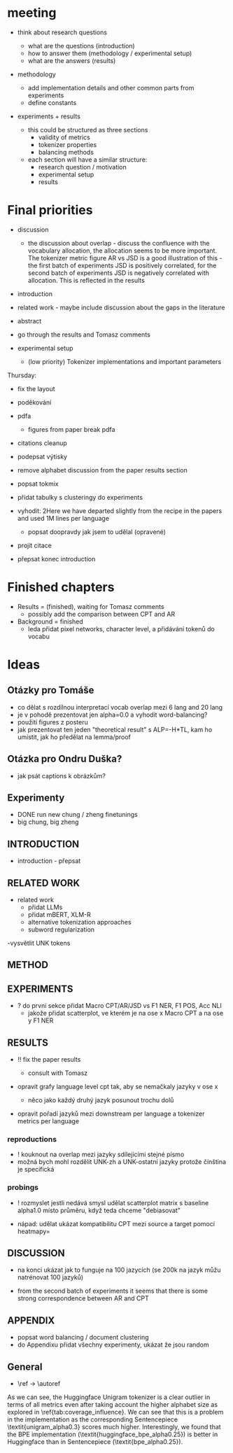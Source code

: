 # meeting
- think about research questions
    - what are the questions (introduction)
    - how to answer them (methodology / experimental setup)
    - what are the answers (results)

- methodology
    - add implementation details and other common parts from experiments
    - define constants
- experiments + results
    - this could be structured as three sections
        - validity of metrics
        - tokenizer properties
        - balancing methods
    - each section will have a similar structure:
        - research question / motivation
        - experimental setup
        - results

# Final priorities


- discussion
    - the discussion about overlap - discuss the confluence with the vocabulary allocation, the allocation seems to be more important. The tokenizer metric figure AR vs JSD is a good illustration of this - the first batch of experiments JSD is positively correlated, for the second batch of experiments JSD is negatively correlated with allocation. This is reflected in the results
- introduction
- related work - maybe include discussion about the gaps in the literature
- abstract
- go through the results and Tomasz comments

- experimental setup
    - (low priority) Tokenizer implementations and important parameters

Thursday:
- fix the layout
- poděkování
- pdfa
    - figures from paper break pdfa
- citations cleanup
- podepsat výtisky


- remove alphabet discussion from the paper results section

- popsat tokmix


- přidat tabulky s clusteringy do experiments

- vyhodit: 2Here we have departed slightly from the recipe in the papers and used 1M lines per language
    - popsat doopravdy jak jsem to udělal (opravené)

- projít citace
- přepsat konec introduction

# Finished chapters

- Results = (finished), waiting for Tomasz comments
    - possibly add the comparison between CPT and AR
- Background = finished
    - leda přidat pixel networks, character level, a přidávání tokenů do vocabu

# Ideas

## Otázky pro Tomáše

- co dělat s rozdílnou interpretací vocab overlap mezi 6 lang and 20 lang
- je v pohodě prezentovat jen alpha=0.0 a vyhodit word-balancing?
- použití figures z posteru
- jak prezentovat ten jeden "theoretical result" s ALP=-H*TL, kam ho umístit, jak ho předělat na lemma/proof

## Otázka pro Ondru Duška?
- jak psát captions k obrázkům?

## Experimenty

- DONE run new chung / zheng finetunings
- big chung, big zheng

## INTRODUCTION

- introduction - přepsat

## RELATED WORK
- related work
    - přidat LLMs
    - přidat mBERT, XLM-R
    - alternative tokenization approaches
    - subword regularization

-vysvětlit UNK tokens

## METHOD


## EXPERIMENTS

- ? do první sekce přidat Macro CPT/AR/JSD vs F1 NER, F1 POS, Acc NLI
    - jakože přidat scatterplot, ve kterém je na ose x Macro CPT a na ose y F1 NER

## RESULTS

- !! fix the paper results
    - consult with Tomasz

- opravit grafy language level cpt tak, aby se nemačkaly jazyky v ose x
    - něco jako každý druhý jazyk posunout trochu dolů

- opravit pořadí jazyků mezi downstream per language a tokenizer metrics per language

### reproductions
- ! kouknout na overlap mezi jazyky sdílejícími stejné písmo
- možná bych mohl rozdělit UNK-zh a UNK-ostatní jazyky protože čínština je specifická


### probings

- ! rozmyslet jestli nedává smysl udělat scatterplot matrix s baseline alpha1.0 místo průměru, když teda chceme "debiasovat"


- nápad: udělat ukázat kompatibilitu CPT mezi source a target pomocí heatmapy=



## DISCUSSION

- na konci ukázat jak to funguje na 100 jazycích (se 200k na jazyk můžu natrénovat 100 jazyků)

- from the second batch of experiments it seems that there is some strong correspondence between AR and CPT

## APPENDIX

- popsat word balancing / document clustering
- do Appendixu přidat všechny experimenty, ukázat že jsou random

## General

- \ref -> \autoref


As we can see, the Huggingface Unigram tokenizer is a clear outlier in terms of all metrics even after taking account the higher alphabet size as explored in \ref{tab:coverage_influence}. We can see that this is a problem in the implementation as the corresponding Sentencepiece \textit{unigram\_alpha0.3} scores much higher. Interestingly, we found that the BPE implementation (\textit{huggingface\_bpe\_alpha0.25}) is better in Huggingface than in Sentencepiece (\textit{bpe\_alpha0.25}).
